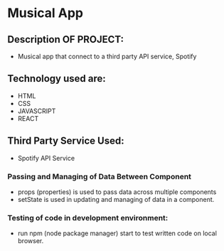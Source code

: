 # Musical App

## Description OF PROJECT:

- Musical app that connect to a third party API service, Spotify

## Technology used are:

- HTML
- CSS
- JAVASCRIPT
- REACT

## Third Party Service Used:

- Spotify API Service

### Passing and Managing of Data Between Component

- props (properties) is used to pass data across multiple components
- setState is used in updating and managing of data in a component.

### Testing of code in development environment:

- run npm (node package manager) start to test written code on local browser.

